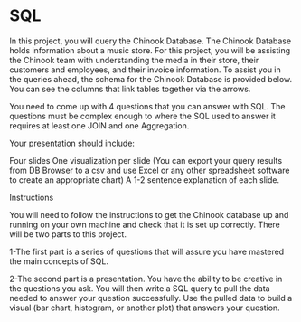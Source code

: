 # SQL
In this project, you will query the Chinook Database. The Chinook Database holds information about a music store. For this project, you will be assisting the Chinook team with understanding the media in their store, their customers and employees, and their invoice information. To assist you in the queries ahead, the schema for the Chinook Database is provided below. You can see the columns that link tables together via the arrows.

You need to come up with 4 questions that you can answer with SQL. The questions must be complex enough to where the SQL used to answer it requires at least one JOIN and one Aggregation.

Your presentation should include:

Four slides
One visualization per slide (You can export your query results from DB Browser to a csv and use Excel or any other spreadsheet software to create an appropriate chart)
A 1-2 sentence explanation of each slide.

Instructions

You will need to follow the instructions to get the Chinook database up and running on your own machine and check that it is set up correctly. There will be two parts to this project.

1-The first part is a series of questions that will assure you have mastered the main concepts of SQL.

2-The second part is a presentation. You have the ability to be creative in the questions you ask. You will then write a SQL query to pull the data needed to answer your question successfully. Use the pulled data to build a visual (bar chart, histogram, or another plot) that answers your question.
